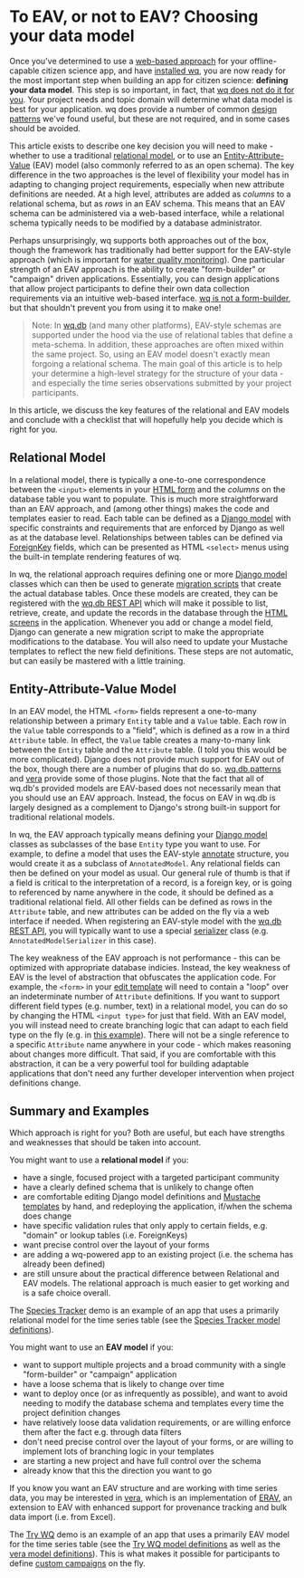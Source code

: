 To EAV, or not to EAV? Choosing your data model
===============================================

Once you've determined to use a [web-based approach](https://wq.io/docs/web-app) for your offline-capable citizen science app, and have [installed wq], you are now ready for the most important step when building an app for citizen science: **defining your data model**.  This step is so important, in fact, that [wq does not do it for you][about].  Your project needs and topic domain will determine what data model is best for your application.  wq does provide a number of common [design patterns] we've found useful, but these are not required, and in some cases should be avoided.

This article exists to describe one key decision you will need to make - whether to use a traditional [relational model], or to use an [Entity-Attribute-Value] (EAV) model (also commonly referred to as an open schema).  The key difference in the two approaches is the level of flexibility your model has in adapting to changing project requirements, especially when new attribute definitions are needed.  At a high level, attributes are added as *columns* to a relational schema, but as *rows* in an EAV schema.  This means that an EAV schema can be administered via a web-based interface, while a relational schema typically needs to be modified by a database administrator.

Perhaps unsurprisingly, wq supports both approaches out of the box, though the framework has traditionally had better support for the EAV-style approach (which is important for [water quality monitoring]).  One particular strength of an EAV approach is the ability to create "form-builder" or "campaign" driven applications.  Essentially, you can design applications that allow project participants to define their own data collection requirements via an intuitive web-based interface.  [wq is not a form-builder][about], but that shouldn't prevent you from using it to make one!

> Note: In [wq.db] (and many other platforms), EAV-style schemas are supported under the hood via the use of relational tables that define a meta-schema.  In addition, these approaches are often mixed within the same project.  So, using an EAV model doesn't exactly mean forgoing a relational schema.  The main goal of this article is to help your determine a high-level strategy for the structure of your data - and especially the time series observations submitted by your project participants.

In this article, we discuss the key features of the relational and EAV models and conclude with a checklist that will hopefully help you decide which is right for you.

## Relational Model
In a relational model, there is typically a one-to-one correspondence between the `<input>` elements in your [HTML form] and the *columns* on the database table you want to populate.  This is much more straightforward than an EAV approach, and (among other things) makes the code and templates easier to read.  Each table can be defined as a [Django model] with specific constraints and requirements that are enforced by Django as well as at the database level.  Relationships between tables can be defined via [ForeignKey] fields, which can be presented as HTML `<select>` menus using the built-in template rendering features of wq.

In wq, the relational approach requires defining one or more [Django model] classes which can then be used to generate [migration scripts] that create the actual database tables.  Once these models are created, they can be registered with the [wq.db REST API] which will make it possible to list, retrieve, create, and update the records in the database through the [HTML screens][Mustache templates] in the application.  Whenever you add or change a model field, Django can generate a new migration script to make the appropriate modifications to the database.  You will also need to update your Mustache templates to reflect the new field definitions.  These steps are not automatic, but can easily be mastered with a little training.

## Entity-Attribute-Value Model

In an EAV model, the HTML `<form>` fields represent a one-to-many relationship between a primary `Entity` table and a `Value` table.  Each row in the `Value` table corresponds to a "field", which is defined as a row in a third `Attribute` table.  In effect, the `Value` table creates a many-to-many link between the `Entity` table and the `Attribute` table.  (I told you this would be more complicated).  Django does not provide much support for EAV out of the box, though there are a number of plugins that do so.  [wq.db.patterns][design patterns] and [vera] provide some of those plugins.  Note that the fact that all of wq.db's provided models are EAV-based does not necessarily mean that you should use an EAV approach.  Instead, the focus on EAV in wq.db is largely designed as a complement to Django's strong built-in support for traditional relational models.

In wq, the EAV approach typically means defining your [Django model] classes as subclasses of the base `Entity` type you want to use.   For example, to define a model that uses the EAV-style [annotate] structure, you would create it as a subclass of `AnnotatedModel`.  Any relational fields can then be defined on your model as usual.  Our general rule of thumb is that if a field is critical to the interpretation of a record, is a foreign key, or is going to referenced by name anywhere in the code, it should be defined as a traditional relational field.  All other fields can be defined as rows in the `Attribute` table, and new attributes can be added on the fly via a web interface if needed.  When registering an EAV-style model with the [wq.db REST API], you will typically want to use a special [serializer] class (e.g. `AnnotatedModelSerializer` in this case).

The key weakness of the EAV approach is not performance - this can be optimized with appropriate database indicies.   Instead, the key weakness of EAV is the level of abstraction that obfuscates the application code.  For example, the `<form>` in your [edit template][Mustache templates] will need to contain a "loop" over an indeterminate number of `Attribute` definitions.  If you want to support different field types (e.g. number, text) in a relational model, you can do so by changing the HTML `<input type>` for just that field.  With an EAV model, you will instead need to create branching logic that can adapt to each field type on the fly (e.g. in [this example]).  There will not be a single reference to a specific `Attribute` name anywhere in your code - which makes reasoning about changes more difficult.  That said, if you are comfortable with this abstraction, it can be a very powerful tool for building adaptable applications that don't need any further developer intervention when project definitions change.

## Summary and Examples

Which approach is right for you?  Both are useful, but each have strengths and weaknesses that should be taken into account.

You might want to use a **relational model** if you:

 * have a single, focused project with a targeted participant community
 * have a clearly defined schema that is unlikely to change often
 * are comfortable editing Django model definitions and [Mustache templates] by hand, and redeploying the application, if/when the schema does change
 * have specific validation rules that only apply to certain fields, e.g. "domain" or lookup tables (i.e. ForeignKeys)
 * want precise control over the layout of your forms
 * are adding a wq-powered app to an existing project (i.e. the schema has already been defined)
 * are still unsure about the practical difference between Relational and EAV models.  The relational approach is much easier to get working and is a safe choice overall.

The [Species Tracker] demo is an example of an app that uses a primarily relational model for the time series table (see the [Species Tracker model definitions]).

You might want to use an **EAV model** if you:

 * want to support multiple projects and a broad community with a single "form-builder" or "campaign" application
 * have a loose schema that is likely to change over time
 * want to deploy once (or as infrequently as possible), and want to avoid needing to modify the database schema and templates every time the project definition changes
 * have relatively loose data validation requirements, or are willing enforce them after the fact e.g. through data filters
 * don't need precise control over the layout of your forms, or are willing to implement lots of branching logic in your templates
 * are starting a new project and have full control over the schema
 * already know that this the direction you want to go

If you know you want an EAV structure and are working with time series data, you may be interested in [vera], which is an implementation of [ERAV], an extension to EAV with enhanced support for provenance tracking and bulk data import (i.e. from Excel).

The [Try WQ] demo is an example of an app that uses a primarily EAV model for the time series table (see the [Try WQ model definitions] as well as the [vera model definitions]).  This is what makes it possible for participants to define [custom campaigns] on the fly.

[web-based approach]: https://wq.io/docs/web-app
[installed wq]: https://wq.io/docs/setup
[about]: https://wq.io/docs/intro
[design patterns]: https://wq.io/docs/about-patterns
[relational model]: https://en.wikipedia.org/wiki/Relational_model
[Entity-Attribute-Value]: https://en.wikipedia.org/wiki/Entity-attribute-value_model
[wq.db]: https://wq.db/
[water quality monitoring]: https://wq.io/research/provenance
[HTML form]: https://developer.mozilla.org/en-US/docs/Web/Guide/HTML/Forms
[Django model]: https://docs.djangoproject.com/en/1.8/topics/db/models/
[ForeignKey]: https://docs.djangoproject.com/en/1.8/ref/models/fields/#django.db.models.ForeignKey
[migration scripts]: https://docs.djangoproject.com/en/1.8/ref/django-admin/#django-admin-migrate
[wq.db REST API]: https://wq.io/docs/about-rest
[Mustache templates]: https://wq.io/docs/templates
[Species Tracker]: https://github.com/powered-by-wq/species.wq.io
[Species Tracker model definitions]: https://github.com/powered-by-wq/species.wq.io/blob/master/db/reports/models.py
[annotate]: https://wq.io/docs/annotate
[serializer]: https://wq.io/docs/serializers
[vera]: https://wq.io/vera
[ERAV]: https://wq.io/docs/erav
[this example]: https://github.com/powered-by-wq/try.wq.io/blob/master/templates/partials/result_inline.html
[Try WQ]: https://github.com/powered-by-wq/try.wq.io
[Try WQ model definitions]: https://github.com/powered-by-wq/try.wq.io/blob/master/db/campaigns/models.py
[vera model definitions]: https://github.com/wq/vera/blob/master/vera/models.py
[custom campaigns]: https://try.wq.io/campaigns/new
